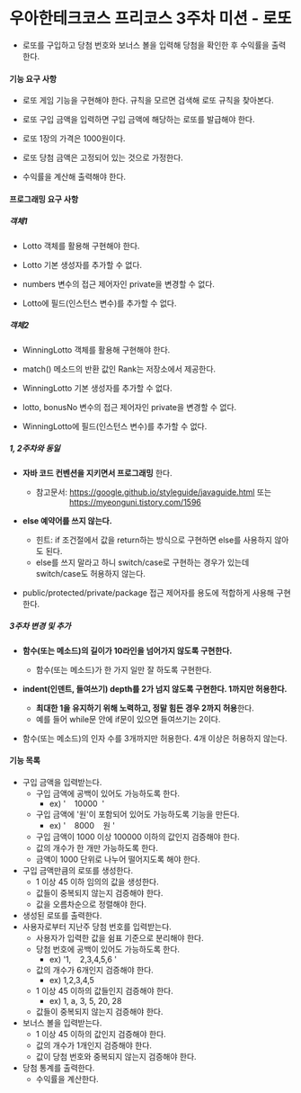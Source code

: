 # 우아한테크코스 프리코스 3주차 미션 - 로또


+ 로또를 구입하고 당첨 번호와 보너스 볼을 입력해 당첨을 확인한 후 수익률을 출력한다.

#### 기능 요구 사항


 + 로또 게임 기능을 구현해야 한다. 규칙을 모르면 검색해 로또 규칙을 찾아본다.
 
 
 + 로또 구입 금액을 입력하면 구입 금액에 해당하는 로또를 발급해야 한다.
    

 + 로또 1장의 가격은 1000원이다.
 

 + 로또 당첨 금액은 고정되어 있는 것으로 가정한다.


 + 수익률을 계산해 출력해야 한다.
 

#### 프로그래밍 요구 사항
##### 객체1


 + Lotto 객체를 활용해 구현해야 한다.
    
    
 + Lotto 기본 생성자를 추가할 수 없다.
    
    
 + numbers 변수의 접근 제어자인 private을 변경할 수 없다.
 
 
 + Lotto에 필드(인스턴스 변수)를 추가할 수 없다.

##### 객체2


 + WinningLotto 객체를 활용해 구현해야 한다.
    
    
 + match() 메소드의 반환 값인 Rank는 저장소에서 제공한다.
    
    
 + WinningLotto 기본 생성자를 추가할 수 없다.
 
 
 + lotto, bonusNo 변수의 접근 제어자인 private을 변경할 수 없다.
 
 
 + WinningLotto에 필드(인스턴스 변수)를 추가할 수 없다.
 
 
##### 1, 2주차와 동일


 + **자바 코드 컨벤션을 지키면서 프로그래밍** 한다.  
    + 참고문서: <https://google.github.io/styleguide/javaguide.html> 또는
    &nbsp;&nbsp;&nbsp;&nbsp;&nbsp;&nbsp;&nbsp;&nbsp;&nbsp;&nbsp;&nbsp;&nbsp;&nbsp;&nbsp; <https://myeonguni.tistory.com/1596> 
    
    
 + **else 예약어를 쓰지 않는다.**
    + 힌트: if 조건절에서 값을 return하는 방식으로 구현하면 else를 사용하지 않아도 된다.
    + else를 쓰지 말라고 하니 switch/case로 구현하는 경우가 있는데 switch/case도 허용하지 않는다.
 + public/protected/private/package 접근 제어자를 용도에 적합하게 사용해 구현한다.

##### 3주차 변경 및 추가


 + **함수(또는 메소드)의 길이가 10라인을 넘어가지 않도록 구현한다.**  
    + 함수(또는 메소드)가 한 가지 일만 잘 하도록 구현한다.
    
    
 + **indent(인덴트, 들여쓰기) depth를 2가 넘지 않도록 구현한다. 1까지만 허용한다.**
    + **최대한 1을 유지하기 위해 노력하고, 정말 힘든 경우 2까지 허용**한다.
    + 예를 들어 while문 안에 if문이 있으면 들여쓰기는 2이다.
 + 함수(또는 메소드)의 인자 수를 3개까지만 허용한다. 4개 이상은 허용하지 않는다.

#### 기능 목록

 + 구입 금액을 입력받는다.
     + 구입 금액에 공백이 있어도 가능하도록 한다. 
         + ex) ' &nbsp;&nbsp;&nbsp;10000&nbsp;&nbsp;'
     + 구입 금액에 '원'이 포함되어 있어도 가능하도록 기능을 만든다. 
         + ex) '&nbsp;&nbsp;&nbsp; 8000 &nbsp;&nbsp;&nbsp;원&nbsp;'
     + 구입 금액이 1000 이상 100000 이하의 값인지 검증해야 한다.
     + 값의 개수가 한 개만 가능하도록 한다.
     + 금액이 1000 단위로 나누어 떨어지도록 해야 한다.
 + 구입 금액만큼의 로또를 생성한다.
     + 1 이상 45 이하 임의의 값을 생성한다.
     + 값들이 중복되지 않는지 검증해야 한다.
     + 값을 오름차순으로 정렬해야 한다.
 + 생성된 로또를 출력한다.
 + 사용자로부터 지난주 당첨 번호를 입력받는다.
     + 사용자가 입력한 값을 쉼표 기준으로 분리해야 한다.
     + 당첨 번호에 공백이 있어도 가능하도록 한다.
         + ex) '1,&nbsp;&nbsp;&nbsp;&nbsp;2,3,4,5,6 '
     + 값의 개수가 6개인지 검증해야 한다. 
         + ex) 1,2,3,4,5
     + 1 이상 45 이하의 값들인지 검증해야 한다. 
         + ex) 1, a, 3, 5, 20, 28
     + 값들이 중복되지 않는지 검증해야 한다.
 + 보너스 볼을 입력받는다.
     + 1 이상 45 이하의 값인지 검증해야 한다.
     + 값의 개수가 1개인지 검증해야 한다.
     + 값이 당첨 번호와 중복되지 않는지 검증해야 한다.
 + 당첨 통계를 출력한다.
     + 수익률을 계산한다.